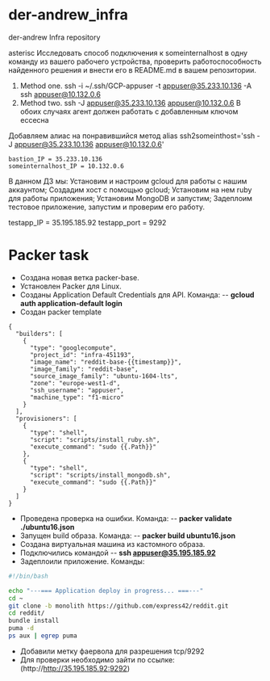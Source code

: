 # der-andrew_infra
der-andrew Infra repository

asterisc
Исследовать способ подключения к someinternalhost в одну команду
из вашего рабочего устройства, проверить работоспособность найденного решения и внести его в
README.md в вашем репозитории.

1. Method one.
ssh -i ~/.ssh/GCP-appuser -t appuser@35.233.10.136 -A ssh appuser@10.132.0.6
2. Method two.
ssh -J appuser@35.233.10.136 appuser@10.132.0.6
В обоих случаях агент должен работать с добавленным ключом ессесна

Добавляем алиас на понравившийся метод
alias ssh2someinthost='ssh -J appuser@35.233.10.136 appuser@10.132.0.6'

```
bastion_IP = 35.233.10.136
someinternalhost_IP = 10.132.0.6
```

В данном ДЗ мы:
Установим и настроим gcloud для работы с нашим аккаунтом;
Создадим хост с помощью gcloud;
Установим на нем ruby для работы приложения;
Установим MongoDB и запустим;
Задеплоим тестовое приложение, запустим и проверим его
работу.

testapp_IP = 35.195.185.92
testapp_port = 9292

# Packer task
- Создана новая ветка packer-base.
- Установлен Packer для Linux.
- Созданы Application Default Credentials для API. Команда:
-- **gcloud auth application-default login**
- Создан  packer template
```
{                                                                                                                                                                                                           
  "builders": [                                                                                                                                                                                             
    {                                                                                                                                                                                                       
      "type": "googlecompute",                                                                                                                                                                              
      "project_id": "infra-451193",                                                                                                                                                                         
      "image_name": "reddit-base-{{timestamp}}",                                                                                                                                                            
      "image_family": "reddit-base",                                                                                                                                                                        
      "source_image_family": "ubuntu-1604-lts",                                                                                                                                                             
      "zone": "europe-west1-d",                                                                                                                                                                             
      "ssh_username": "appuser",                                                                                                                                                                            
      "machine_type": "f1-micro"                                                                                                                                                                            
    }                                                                                                                                                                                                       
  ],                                                                                                                                                                                                        
  "provisioners": [                                                                                                                                                                                         
    {                                                                                                                                                                                                       
      "type": "shell",                                                                                                                                                                                      
      "script": "scripts/install_ruby.sh",                                                                                                                                                                  
      "execute_command": "sudo {{.Path}}"                                                                                                                                                                   
    },                                                                                                                                                                                                      
    {                                                                                                                                                                                                       
      "type": "shell",                                                                                                                                                                                      
      "script": "scripts/install_mongodb.sh",                                                                                                                                                               
      "execute_command": "sudo {{.Path}}"                                                                                                                                                                   
    }                                                                                                                                                                                                       
  ]                                                                                                                                                                                                         
}                                                                                                                                                                                                           
```
- Проведена проверка на ошибки. Команда:
-- **packer validate ./ubuntu16.json**
- Запущен build  образа. Команда:
-- **packer build ubuntu16.json**
- Создана виртуальная машина из кастомного образа.
- Подключились командой
-- **ssh appuser@35.195.185.92**
- Задеплоили приложение. Команды:
```sh
#!/bin/bash

echo "---=== Application deploy in progress... ===---"
cd ~
git clone -b monolith https://github.com/express42/reddit.git
cd reddit/
bundle install
puma -d
ps aux | egrep puma
```
- Добавили метку фаервола для разрешения tcp/9292
- Для проверки необходимо зайти по ссылке:
(http://http://35.195.185.92:9292)

